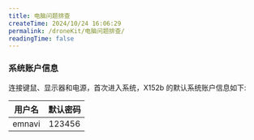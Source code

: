 ```yaml
---
title: 电脑问题排查
createTime: 2024/10/24 16:06:29
permalink: /droneKit/电脑问题排查/
readingTime: false
---
```

<!-- TODO(Derkai): 烧录系统镜像教程 -->
### 系统账户信息

连接键鼠、显示器和电源，首次进入系统，X152b 的默认系统账户信息如下:

| 用户名        | 默认密码        |
| ------------- |:-------------:|
| emnavi      | 123456 |